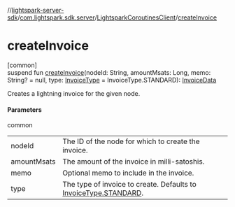 //[lightspark-server-sdk](../../../index.md)/[com.lightspark.sdk.server](../index.md)/[LightsparkCoroutinesClient](index.md)/[createInvoice](create-invoice.md)

# createInvoice

[common]\
suspend fun [createInvoice](create-invoice.md)(nodeId: String, amountMsats: Long, memo: String? = null, type: [InvoiceType](../../com.lightspark.sdk.server.model/-invoice-type/index.md) = InvoiceType.STANDARD): [InvoiceData](../../com.lightspark.sdk.server.model/-invoice-data/index.md)

Creates a lightning invoice for the given node.

#### Parameters

common

| | |
|---|---|
| nodeId | The ID of the node for which to create the invoice. |
| amountMsats | The amount of the invoice in milli-satoshis. |
| memo | Optional memo to include in the invoice. |
| type | The type of invoice to create. Defaults to [InvoiceType.STANDARD](../../com.lightspark.sdk.server.model/-invoice-type/-s-t-a-n-d-a-r-d/index.md). |

